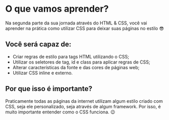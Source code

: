 # O que vamos aprender?

Na segunda parte da sua jornada através do HTML & CSS, você vai aprender na prática como utilizar CSS para deixar suas páginas no estilo 😎

## Você será capaz de:

- Criar regras de estilo para tags HTML utilizando o CSS;
- Utilizar os seletores de tag, id e class para aplicar regras de CSS;
- Alterar características da fonte e das cores de páginas web;
- Utilizar CSS inline e externo.

## Por que isso é importante?

Praticamente todas as páginas da internet utilizam algum estilo criado com CSS, seja ele personalizado, seja através de algum framework. Por isso, é muito importante entender como o CSS funciona. 😉

